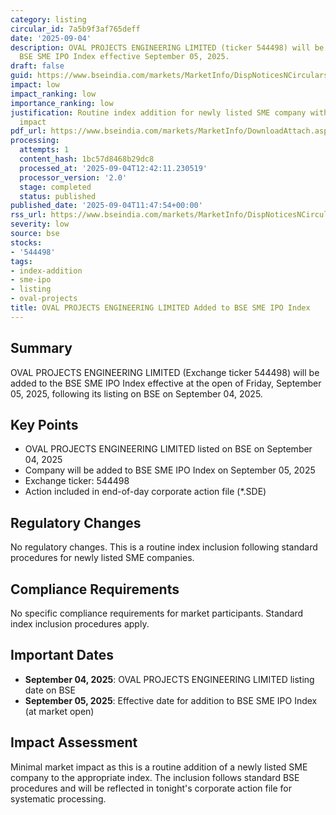 ```yaml
---
category: listing
circular_id: 7a5b9f3af765deff
date: '2025-09-04'
description: OVAL PROJECTS ENGINEERING LIMITED (ticker 544498) will be added to the
  BSE SME IPO Index effective September 05, 2025.
draft: false
guid: https://www.bseindia.com/markets/MarketInfo/DispNoticesNCirculars.aspx?Noticeid={9CA54DA3-E107-44A7-91E4-C8A87FA2E262}&noticeno=20250904-23&dt=09/04/2025&icount=23&totcount=42&flag=0
impact: low
impact_ranking: low
importance_ranking: low
justification: Routine index addition for newly listed SME company with limited market
  impact
pdf_url: https://www.bseindia.com/markets/MarketInfo/DownloadAttach.aspx?id=20250904-23&attachedId=
processing:
  attempts: 1
  content_hash: 1bc57d8468b29dc8
  processed_at: '2025-09-04T12:42:11.230519'
  processor_version: '2.0'
  stage: completed
  status: published
published_date: '2025-09-04T11:47:54+00:00'
rss_url: https://www.bseindia.com/markets/MarketInfo/DispNoticesNCirculars.aspx?Noticeid={9CA54DA3-E107-44A7-91E4-C8A87FA2E262}&noticeno=20250904-23&dt=09/04/2025&icount=23&totcount=42&flag=0
severity: low
source: bse
stocks:
- '544498'
tags:
- index-addition
- sme-ipo
- listing
- oval-projects
title: OVAL PROJECTS ENGINEERING LIMITED Added to BSE SME IPO Index
---
```


## Summary

OVAL PROJECTS ENGINEERING LIMITED (Exchange ticker 544498) will be added to the BSE SME IPO Index effective at the open of Friday, September 05, 2025, following its listing on BSE on September 04, 2025.

## Key Points

- OVAL PROJECTS ENGINEERING LIMITED listed on BSE on September 04, 2025
- Company will be added to BSE SME IPO Index on September 05, 2025
- Exchange ticker: 544498
- Action included in end-of-day corporate action file (*.SDE)

## Regulatory Changes

No regulatory changes. This is a routine index inclusion following standard procedures for newly listed SME companies.

## Compliance Requirements

No specific compliance requirements for market participants. Standard index inclusion procedures apply.

## Important Dates

- **September 04, 2025**: OVAL PROJECTS ENGINEERING LIMITED listing date on BSE
- **September 05, 2025**: Effective date for addition to BSE SME IPO Index (at market open)

## Impact Assessment

Minimal market impact as this is a routine addition of a newly listed SME company to the appropriate index. The inclusion follows standard BSE procedures and will be reflected in tonight's corporate action file for systematic processing.